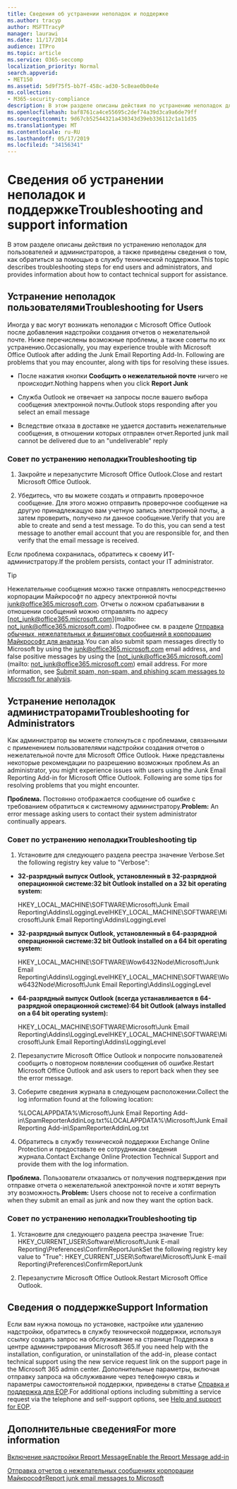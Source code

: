 ```yaml
---
title: Сведения об устранении неполадок и поддержке
ms.author: tracyp
author: MSFTTracyP
manager: laurawi
ms.date: 11/17/2014
audience: ITPro
ms.topic: article
ms.service: O365-seccomp
localization_priority: Normal
search.appverid:
- MET150
ms.assetid: 5d9f75f5-bb7f-458c-ad30-5c8eae0b0e4e
ms.collection:
- M365-security-compliance
description: В этом разделе описаны действия по устранению неполадок для пользователей и администраторов, а также приведены сведения о том, как обратиться за помощью в службу технической поддержки.
ms.openlocfilehash: baf8761ca4ce55695c2def74a39d3ca9a6de79ff
ms.sourcegitcommit: 9d67cb52544321a430343d39eb336112c1a11d35
ms.translationtype: MT
ms.contentlocale: ru-RU
ms.lasthandoff: 05/17/2019
ms.locfileid: "34156341"
---
```

# <a name="troubleshooting-and-support-information"></a><span data-ttu-id="39c5e-103">Сведения об устранении неполадок и поддержке</span><span class="sxs-lookup"><span data-stu-id="39c5e-103">Troubleshooting and support information</span></span>

<span data-ttu-id="39c5e-104">В этом разделе описаны действия по устранению неполадок для пользователей и администраторов, а также приведены сведения о том, как обратиться за помощью в службу технической поддержки.</span><span class="sxs-lookup"><span data-stu-id="39c5e-104">This topic describes troubleshooting steps for end users and administrators, and provides information about how to contact technical support for assistance.</span></span>
  
## <a name="troubleshooting-for-users"></a><span data-ttu-id="39c5e-105">Устранение неполадок пользователями</span><span class="sxs-lookup"><span data-stu-id="39c5e-105">Troubleshooting for Users</span></span>

<span data-ttu-id="39c5e-p101">Иногда у вас могут возникать неполадки с Microsoft Office Outlook после добавления надстройки создания отчетов о нежелательной почте. Ниже перечислены возможные проблемы, а также советы по их устранению.</span><span class="sxs-lookup"><span data-stu-id="39c5e-p101">Occasionally, you may experience trouble with Microsoft Office Outlook after adding the Junk Email Reporting Add-In. Following are problems that you may encounter, along with tips for resolving these issues.</span></span> 
  
- <span data-ttu-id="39c5e-108">После нажатия кнопки **Сообщить о нежелательной почте** ничего не происходит.</span><span class="sxs-lookup"><span data-stu-id="39c5e-108">Nothing happens when you click **Report Junk**</span></span>
    
- <span data-ttu-id="39c5e-109">Служба Outlook не отвечает на запросы после вашего выбора сообщения электронной почты.</span><span class="sxs-lookup"><span data-stu-id="39c5e-109">Outlook stops responding after you select an email message</span></span>
    
- <span data-ttu-id="39c5e-110">Вследствие отказа в доставке не удается доставить нежелательные сообщения, в отношении которых отправлен отчет.</span><span class="sxs-lookup"><span data-stu-id="39c5e-110">Reported junk mail cannot be delivered due to an "undeliverable" reply</span></span>
    
### <a name="troubleshooting-tip"></a><span data-ttu-id="39c5e-111">Совет по устранению неполадки</span><span class="sxs-lookup"><span data-stu-id="39c5e-111">Troubleshooting tip</span></span>

1. <span data-ttu-id="39c5e-112">Закройте и перезапустите Microsoft Office Outlook.</span><span class="sxs-lookup"><span data-stu-id="39c5e-112">Close and restart Microsoft Office Outlook.</span></span>
    
2. <span data-ttu-id="39c5e-p102">Убедитесь, что вы можете создать и отправить проверочное сообщение. Для этого можно отправить проверочное сообщение на другую принадлежащую вам учетную запись электронной почты, а затем проверить, получено ли данное сообщение.</span><span class="sxs-lookup"><span data-stu-id="39c5e-p102">Verify that you are able to create and send a test message. To do this, you can send a test message to another email account that you are responsible for, and then verify that the email message is received.</span></span>
    
<span data-ttu-id="39c5e-115">Если проблема сохранилась, обратитесь к своему ИТ-администратору.</span><span class="sxs-lookup"><span data-stu-id="39c5e-115">If the problem persists, contact your IT administrator.</span></span>
  
> [!TIP]
> <span data-ttu-id="39c5e-p103">Нежелательные сообщения можно также отправлять непосредственно корпорации Майкрософт по адресу электронной почты [junk@office365.microsoft.com](mailto:junk@office365.microsoft.com). Отчеты о ложном срабатывании в отношении сообщений можно отправлять по адресу [not_junk@office365.microsoft.com](mailto: not_junk@office365.microsoft.com). Подробнее см. в разделе [Отправка обычных, нежелательных и фишинговых сообщений в корпорацию Майкрософт для анализа](submit-spam-non-spam-and-phishing-scam-messages-to-microsoft-for-analysis.md).</span><span class="sxs-lookup"><span data-stu-id="39c5e-p103">You can also submit spam messages directly to Microsoft by using the [junk@office365.microsoft.com](mailto:junk@office365.microsoft.com) email address, and false positive messages by using the [not_junk@office365.microsoft.com](mailto: not_junk@office365.microsoft.com) email address. For more information, see [Submit spam, non-spam, and phishing scam messages to Microsoft for analysis](submit-spam-non-spam-and-phishing-scam-messages-to-microsoft-for-analysis.md).</span></span> 
  
## <a name="troubleshooting-for-administrators"></a><span data-ttu-id="39c5e-118">Устранение неполадок администраторами</span><span class="sxs-lookup"><span data-stu-id="39c5e-118">Troubleshooting for Administrators</span></span>

<span data-ttu-id="39c5e-p104">Как администратор вы можете столкнуться с проблемами, связанными с применением пользователями надстройки создания отчетов о нежелательной почте для Microsoft Office Outlook. Ниже представлены некоторые рекомендации по разрешению возможных проблем.</span><span class="sxs-lookup"><span data-stu-id="39c5e-p104">As an administrator, you might experience issues with users using the Junk Email Reporting Add-in for Microsoft Office Outlook. Following are some tips for resolving problems that you might encounter.</span></span> 
  
 <span data-ttu-id="39c5e-121">**Проблема.** Постоянно отображается сообщение об ошибке с требованием обратиться к системному администратору.</span><span class="sxs-lookup"><span data-stu-id="39c5e-121">**Problem:** An error message asking users to contact their system administrator continually appears.</span></span> 
  
### <a name="troubleshooting-tip"></a><span data-ttu-id="39c5e-122">Совет по устранению неполадки</span><span class="sxs-lookup"><span data-stu-id="39c5e-122">Troubleshooting tip</span></span>

1. <span data-ttu-id="39c5e-123">Установите для следующего раздела реестра значение Verbose.</span><span class="sxs-lookup"><span data-stu-id="39c5e-123">Set the following registry key value to "Verbose":</span></span>
    
  - <span data-ttu-id="39c5e-124">**32-разрядный выпуск Outlook, установленный в 32-разрядной операционной системе:**</span><span class="sxs-lookup"><span data-stu-id="39c5e-124">**32 bit Outlook installed on a 32 bit operating system:**</span></span>
    
    <span data-ttu-id="39c5e-125">HKEY_LOCAL_MACHINE\SOFTWARE\Microsoft\Junk Email Reporting\Addins\LoggingLevel</span><span class="sxs-lookup"><span data-stu-id="39c5e-125">HKEY_LOCAL_MACHINE\SOFTWARE\Microsoft\Junk Email Reporting\Addins\LoggingLevel</span></span>
    
  - <span data-ttu-id="39c5e-126">**32-разрядный выпуск Outlook, установленный в 64-разрядной операционной системе:**</span><span class="sxs-lookup"><span data-stu-id="39c5e-126">**32 bit Outlook installed on a 64 bit operating system:**</span></span>
    
    <span data-ttu-id="39c5e-127">HKEY_LOCAL_MACHINE\SOFTWARE\Wow6432Node\Microsoft\Junk Email Reporting\Addins\LoggingLevel</span><span class="sxs-lookup"><span data-stu-id="39c5e-127">HKEY_LOCAL_MACHINE\SOFTWARE\Wow6432Node\Microsoft\Junk Email Reporting\Addins\LoggingLevel</span></span>
    
  - <span data-ttu-id="39c5e-128">**64-разрядный выпуск Outlook (всегда устанавливается в 64-разрядной операционной системе):**</span><span class="sxs-lookup"><span data-stu-id="39c5e-128">**64 bit Outlook (always installed on a 64 bit operating system):**</span></span>
    
    <span data-ttu-id="39c5e-129">HKEY_LOCAL_MACHINE\SOFTWARE\Microsoft\Junk Email Reporting\Addins\LoggingLevel</span><span class="sxs-lookup"><span data-stu-id="39c5e-129">HKEY_LOCAL_MACHINE\SOFTWARE\Microsoft\Junk Email Reporting\Addins\LoggingLevel</span></span>
    
2. <span data-ttu-id="39c5e-130">Перезапустите Microsoft Office Outlook и попросите пользователей сообщить о повторном появлении сообщения об ошибке.</span><span class="sxs-lookup"><span data-stu-id="39c5e-130">Restart Microsoft Office Outlook and ask users to report back when they see the error message.</span></span>
    
3. <span data-ttu-id="39c5e-131">Соберите сведения журнала в следующем расположении.</span><span class="sxs-lookup"><span data-stu-id="39c5e-131">Collect the log information found at the following location:</span></span> 
    
    <span data-ttu-id="39c5e-132">%LOCALAPPDATA%\Microsoft\Junk Email Reporting Add-in\SpamReporterAddinLog.txt</span><span class="sxs-lookup"><span data-stu-id="39c5e-132">%LOCALAPPDATA%\Microsoft\Junk Email Reporting Add-in\SpamReporterAddinLog.txt</span></span>
    
4. <span data-ttu-id="39c5e-133">Обратитесь в службу технической поддержки Exchange Online Protection и предоставьте ее сотрудникам сведения журнала.</span><span class="sxs-lookup"><span data-stu-id="39c5e-133">Contact Exchange Online Protection Technical Support and provide them with the log information.</span></span> 
    
 <span data-ttu-id="39c5e-134">**Проблема.** Пользователи отказались от получения подтверждения при отправке отчета о нежелательной электронной почте и хотят вернуть эту возможность.</span><span class="sxs-lookup"><span data-stu-id="39c5e-134">**Problem:** Users choose not to receive a confirmation when they submit an email as junk and now they want the option back.</span></span> 
  
### <a name="troubleshooting-tip"></a><span data-ttu-id="39c5e-135">Совет по устранению неполадки</span><span class="sxs-lookup"><span data-stu-id="39c5e-135">Troubleshooting tip</span></span>

1. <span data-ttu-id="39c5e-136">Установите для следующего раздела реестра значение True: HKEY_CURRENT_USER\Software\Microsoft\Junk E-mail Reporting\Preferences\ConfirmReportJunk</span><span class="sxs-lookup"><span data-stu-id="39c5e-136">Set the following registry key value to "True": HKEY_CURRENT_USER\Software\Microsoft\Junk E-mail Reporting\Preferences\ConfirmReportJunk</span></span>
    
2. <span data-ttu-id="39c5e-137">Перезапустите Microsoft Office Outlook.</span><span class="sxs-lookup"><span data-stu-id="39c5e-137">Restart Microsoft Office Outlook.</span></span>
    
## <a name="support-information"></a><span data-ttu-id="39c5e-138">Сведения о поддержке</span><span class="sxs-lookup"><span data-stu-id="39c5e-138">Support Information</span></span>

<span data-ttu-id="39c5e-139">Если вам нужна помощь по установке, настройке или удалению надстройки, обратитесь в службу технической поддержки, используя ссылку создать запрос на обслуживание на странице Поддержка в центре администрирования Microsoft 365.</span><span class="sxs-lookup"><span data-stu-id="39c5e-139">If you need help with the installation, configuration, or uninstallation of the add-in, please contact technical support using the new service request link on the support page in the Microsoft 365 admin center.</span></span> <span data-ttu-id="39c5e-140">Дополнительные параметры, включая отправку запроса на обслуживание через телефонную связь и параметры самостоятельной поддержки, приведены в статье [Справка и поддержка для EOP](eop/help-and-support-for-eop.md).</span><span class="sxs-lookup"><span data-stu-id="39c5e-140">For additional options including submitting a service request via the telephone and self-support options, see [Help and support for EOP](eop/help-and-support-for-eop.md).</span></span>
  
## <a name="for-more-information"></a><span data-ttu-id="39c5e-141">Дополнительные сведения</span><span class="sxs-lookup"><span data-stu-id="39c5e-141">For more information</span></span>

[<span data-ttu-id="39c5e-142">Включение надстройки Report Message</span><span class="sxs-lookup"><span data-stu-id="39c5e-142">Enable the Report Message add-in</span></span>](https://support.office.com/article/4250c4bc-6102-420b-9e0a-a95064837676)
  
[<span data-ttu-id="39c5e-143">Отправка отчетов о нежелательных сообщениях корпорации Майкрософт</span><span class="sxs-lookup"><span data-stu-id="39c5e-143">Report junk email messages to Microsoft</span></span>](report-junk-email-messages-to-microsoft.md)
  

